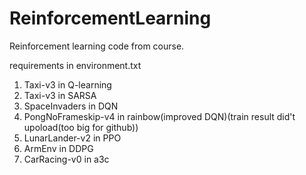 # ReinforcementLearning
Reinforcement learning code from course.

requirements in environment.txt

1. Taxi-v3 in Q-learning
2. Taxi-v3 in SARSA
3. SpaceInvaders in DQN
4. PongNoFrameskip-v4 in rainbow(improved DQN)(train result did't upoload(too big for github))
5. LunarLander-v2 in PPO
6. ArmEnv in DDPG
7. CarRacing-v0 in a3c
